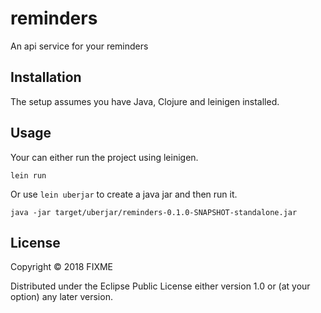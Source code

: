 # reminders

An api service for your reminders

## Installation

The setup assumes you have Java, Clojure and leinigen installed.


## Usage

Your can either run the project using leinigen.

```
lein run
```

Or use `lein uberjar` to create a java jar and then run it.

```
java -jar target/uberjar/reminders-0.1.0-SNAPSHOT-standalone.jar
```

## License

Copyright © 2018 FIXME

Distributed under the Eclipse Public License either version 1.0 or (at
your option) any later version.

